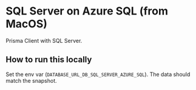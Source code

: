 # SQL Server on Azure SQL (from MacOS)

Prisma Client with SQL Server.

## How to run this locally

Set the env var (`DATABASE_URL_DB_SQL_SERVER_AZURE_SQL`). The data should match the snapshot.
